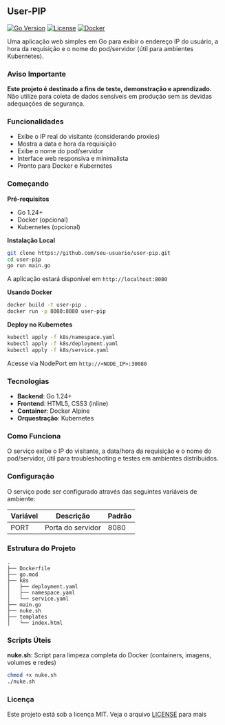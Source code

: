 ## User-PIP

[![Go Version](https://img.shields.io/badge/Go-1.24+-00ADD8?style=flat-square&logo=go)](https://golang.org)
[![License](https://img.shields.io/badge/license-MIT-blue.svg?style=flat-square)](LICENSE)
[![Docker](https://img.shields.io/badge/Docker-Ready-2496ED?style=flat-square&logo=docker)](https://hub.docker.com/)

Uma aplicação web simples em Go para exibir o endereço IP do usuário, a hora da requisição e o nome do pod/servidor (útil para ambientes Kubernetes).

### Aviso Importante

**Este projeto é destinado a fins de teste, demonstração e aprendizado.** Não utilize para coleta de dados sensíveis em produção sem as devidas adequações de segurança.

### Funcionalidades

- Exibe o IP real do visitante (considerando proxies)
- Mostra a data e hora da requisição
- Exibe o nome do pod/servidor
- Interface web responsiva e minimalista
- Pronto para Docker e Kubernetes

### Começando

**Pré-requisitos**
- Go 1.24+  
- Docker (opcional)  
- Kubernetes (opcional)

**Instalação Local**
```bash
git clone https://github.com/seu-usuario/user-pip.git
cd user-pip
go run main.go
```
A aplicação estará disponível em `http://localhost:8080`

**Usando Docker**
```bash
docker build -t user-pip .
docker run -p 8080:8080 user-pip
```

**Deploy no Kubernetes**
```bash
kubectl apply -f k8s/namespace.yaml
kubectl apply -f k8s/deployment.yaml
kubectl apply -f k8s/service.yaml
```
Acesse via NodePort em `http://<NODE_IP>:30080`

### Tecnologias

- **Backend**: Go 1.24+
- **Frontend**: HTML5, CSS3 (inline)
- **Container**: Docker Alpine
- **Orquestração**: Kubernetes

### Como Funciona

O serviço exibe o IP do visitante, a data/hora da requisição e o nome do pod/servidor, útil para troubleshooting e testes em ambientes distribuídos.

### Configuração

O serviço pode ser configurado através das seguintes variáveis de ambiente:

| Variável | Descrição         | Padrão |
|----------|-------------------|--------|
| PORT     | Porta do servidor | 8080   |

### Estrutura do Projeto

```
.
├── Dockerfile
├── go.mod
├── k8s
│   ├── deployment.yaml
│   ├── namespace.yaml
│   └── service.yaml
├── main.go
├── nuke.sh
├── templates
│   └── index.html
```

### Scripts Úteis

**nuke.sh**: Script para limpeza completa do Docker (containers, imagens, volumes e redes)

```bash
chmod +x nuke.sh
./nuke.sh
```

### Licença

Este projeto está sob a licença MIT. Veja o arquivo [LICENSE](LICENSE) para mais
